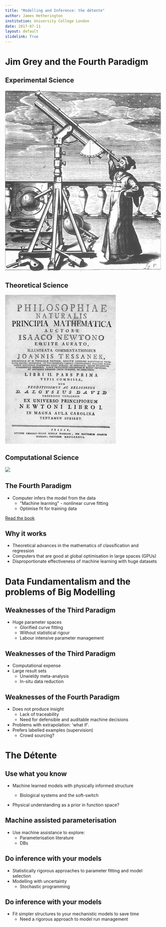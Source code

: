 ```yaml
---
title: "Modelling and Inference: the détente"
author: James Hetherington
institution: University College London
date: 2017-07-11
layout: default
slidelink: True
---
```


Jim Grey and the Fourth Paradigm
===================

Experimental Science
----------

![ ](assets/hevelius_telescope.gif)

Theoretical Science
--------------

![ ](assets/pricipia.png)

Computational Science
-------------------

![ ](assets/galaxy.png)

The Fourth Paradigm
-------------------

* Computer infers the model from the data
    * "Machine learning" - nonlinear curve fitting
    * Optimise fit for training data

[Read the book](https://www.amazon.co.uk/Fourth-Paradigm-Data-Intensive-Scientific-Discovery/dp/0982544200/ref=tmm_pap_swatch_0?_encoding=UTF8&qid=&sr=)

Why it works
-----------------

* Theoretical advances in the mathematics of classification and regression
* Computers that are good at global optimisation in large spaces (GPUs)
* Disproportionate effectiveness of machine learning with huge datasets

Data Fundamentalism and the problems of Big Modelling
=====================================================

Weaknesses of the Third Paradigm
--------------------------------

* Huge parameter spaces
    * Glorified curve fitting
    * Without statistical rigour
    * Labour intensive parameter management

Weaknesses of the Third Paradigm
--------------------------------

* Computational expense
* Large result sets
    * Unwieldy meta-analysis
    * In-situ data reduction

Weaknesses of the Fourth Paradigm
---------------------------------

* Does not produce insight
    * Lack of traceability
    * Need for defensible and auditable machine decisions
* Problems with extrapolation: 'what if'.
* Prefers labelled examples (supervision)
    * Crowd sourcing?

The Détente
===========

Use what you know
-----------------

* Machine learned models with physically informed structure
    * Biological systems and the soft-switch

* Physical understanding as a prior in function space?

Machine assisted parameterisation
---------------------------------

* Use machine assistance to explore:
  * Parameterisation literature
  * DBs

Do inference with your models
-----------------------------

* Statistically rigorous approaches to parameter fitting and model selection
* Modelling with uncertainty
  * Stochastic programming

Do inference with your models
-----------------------------

* Fit simpler structures to your mechanistic models to save time
  * Need a rigorous approach to model run management
